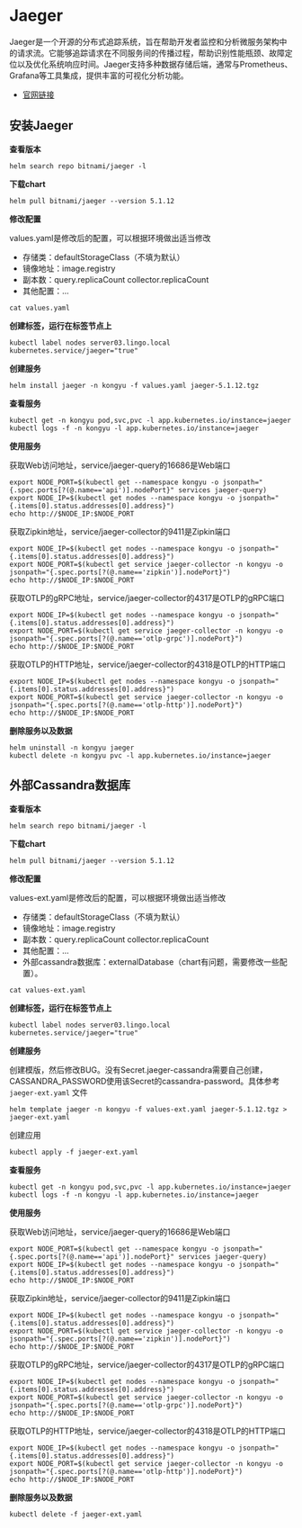 # Jaeger

Jaeger是一个开源的分布式追踪系统，旨在帮助开发者监控和分析微服务架构中的请求流。它能够追踪请求在不同服务间的传播过程，帮助识别性能瓶颈、故障定位以及优化系统响应时间。Jaeger支持多种数据存储后端，通常与Prometheus、Grafana等工具集成，提供丰富的可视化分析功能。

- [官网链接](https://www.jaegertracing.io/)



## 安装Jaeger

**查看版本**

```
helm search repo bitnami/jaeger -l
```

**下载chart**

```
helm pull bitnami/jaeger --version 5.1.12
```

**修改配置**

values.yaml是修改后的配置，可以根据环境做出适当修改

- 存储类：defaultStorageClass（不填为默认）
- 镜像地址：image.registry
- 副本数：query.replicaCount collector.replicaCount
- 其他配置：...

```
cat values.yaml
```

**创建标签，运行在标签节点上**

```
kubectl label nodes server03.lingo.local kubernetes.service/jaeger="true"
```

**创建服务**

```
helm install jaeger -n kongyu -f values.yaml jaeger-5.1.12.tgz
```

**查看服务**

```
kubectl get -n kongyu pod,svc,pvc -l app.kubernetes.io/instance=jaeger
kubectl logs -f -n kongyu -l app.kubernetes.io/instance=jaeger
```

**使用服务**

获取Web访问地址，service/jaeger-query的16686是Web端口

```
export NODE_PORT=$(kubectl get --namespace kongyu -o jsonpath="{.spec.ports[?(@.name=='api')].nodePort}" services jaeger-query)
export NODE_IP=$(kubectl get nodes --namespace kongyu -o jsonpath="{.items[0].status.addresses[0].address}")
echo http://$NODE_IP:$NODE_PORT
```

获取Zipkin地址，service/jaeger-collector的9411是Zipkin端口

```
export NODE_IP=$(kubectl get nodes --namespace kongyu -o jsonpath="{.items[0].status.addresses[0].address}")
export NODE_PORT=$(kubectl get service jaeger-collector -n kongyu -o jsonpath="{.spec.ports[?(@.name=='zipkin')].nodePort}")
echo http://$NODE_IP:$NODE_PORT
```

获取OTLP的gRPC地址，service/jaeger-collector的4317是OTLP的gRPC端口

```
export NODE_IP=$(kubectl get nodes --namespace kongyu -o jsonpath="{.items[0].status.addresses[0].address}")
export NODE_PORT=$(kubectl get service jaeger-collector -n kongyu -o jsonpath="{.spec.ports[?(@.name=='otlp-grpc')].nodePort}")
echo http://$NODE_IP:$NODE_PORT
```

获取OTLP的HTTP地址，service/jaeger-collector的4318是OTLP的HTTP端口

```
export NODE_IP=$(kubectl get nodes --namespace kongyu -o jsonpath="{.items[0].status.addresses[0].address}")
export NODE_PORT=$(kubectl get service jaeger-collector -n kongyu -o jsonpath="{.spec.ports[?(@.name=='otlp-http')].nodePort}")
echo http://$NODE_IP:$NODE_PORT
```

**删除服务以及数据**

```
helm uninstall -n kongyu jaeger
kubectl delete -n kongyu pvc -l app.kubernetes.io/instance=jaeger
```



## 外部Cassandra数据库

**查看版本**

```
helm search repo bitnami/jaeger -l
```

**下载chart**

```
helm pull bitnami/jaeger --version 5.1.12
```

**修改配置**

values-ext.yaml是修改后的配置，可以根据环境做出适当修改

- 存储类：defaultStorageClass（不填为默认）
- 镜像地址：image.registry
- 副本数：query.replicaCount collector.replicaCount
- 其他配置：...
- 外部cassandra数据库：externalDatabase（chart有问题，需要修改一些配置）。

```
cat values-ext.yaml
```

**创建标签，运行在标签节点上**

```
kubectl label nodes server03.lingo.local kubernetes.service/jaeger="true"
```

**创建服务**

创建模版，然后修改BUG。没有Secret.jaeger-cassandra需要自己创建，CASSANDRA_PASSWORD使用该Secret的cassandra-password。具体参考 `jaeger-ext.yaml` 文件

```
helm template jaeger -n kongyu -f values-ext.yaml jaeger-5.1.12.tgz > jaeger-ext.yaml
```

创建应用

```
kubectl apply -f jaeger-ext.yaml
```

**查看服务**

```
kubectl get -n kongyu pod,svc,pvc -l app.kubernetes.io/instance=jaeger
kubectl logs -f -n kongyu -l app.kubernetes.io/instance=jaeger
```

**使用服务**

获取Web访问地址，service/jaeger-query的16686是Web端口

```
export NODE_PORT=$(kubectl get --namespace kongyu -o jsonpath="{.spec.ports[?(@.name=='api')].nodePort}" services jaeger-query)
export NODE_IP=$(kubectl get nodes --namespace kongyu -o jsonpath="{.items[0].status.addresses[0].address}")
echo http://$NODE_IP:$NODE_PORT
```

获取Zipkin地址，service/jaeger-collector的9411是Zipkin端口

```
export NODE_IP=$(kubectl get nodes --namespace kongyu -o jsonpath="{.items[0].status.addresses[0].address}")
export NODE_PORT=$(kubectl get service jaeger-collector -n kongyu -o jsonpath="{.spec.ports[?(@.name=='zipkin')].nodePort}")
echo http://$NODE_IP:$NODE_PORT
```

获取OTLP的gRPC地址，service/jaeger-collector的4317是OTLP的gRPC端口

```
export NODE_IP=$(kubectl get nodes --namespace kongyu -o jsonpath="{.items[0].status.addresses[0].address}")
export NODE_PORT=$(kubectl get service jaeger-collector -n kongyu -o jsonpath="{.spec.ports[?(@.name=='otlp-grpc')].nodePort}")
echo http://$NODE_IP:$NODE_PORT
```

获取OTLP的HTTP地址，service/jaeger-collector的4318是OTLP的HTTP端口

```
export NODE_IP=$(kubectl get nodes --namespace kongyu -o jsonpath="{.items[0].status.addresses[0].address}")
export NODE_PORT=$(kubectl get service jaeger-collector -n kongyu -o jsonpath="{.spec.ports[?(@.name=='otlp-http')].nodePort}")
echo http://$NODE_IP:$NODE_PORT
```

**删除服务以及数据**

```
kubectl delete -f jaeger-ext.yaml
```

